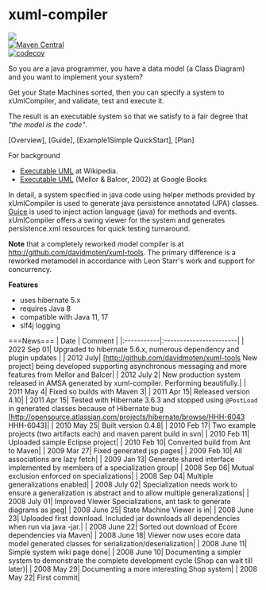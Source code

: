 # xuml-compiler
<a href="https://github.com/davidmoten/xuml-compiler/actions/workflows/ci.yml"><img src="https://github.com/davidmoten/xuml-compiler/actions/workflows/ci.yml/badge.svg"/></a><br/>
[![Maven Central](https://maven-badges.herokuapp.com/maven-central/com.github.davidmoten/xuml-compiler-runtime/badge.svg?style=flat)](https://maven-badges.herokuapp.com/maven-central/com.github.davidmoten/xuml-compiler)<br/>
[![codecov](https://codecov.io/gh/davidmoten/xuml-compiler/branch/master/graph/badge.svg)](https://codecov.io/gh/davidmoten/xuml-compiler)<br/>

So you are a java programmer, you have a data model (a Class Diagram) and you want to implement your system?

Get your State Machines sorted, then you can specify a system to xUmlCompiler, and validate, test and execute it.

The result is an executable system so that we satisfy to a fair degree that _"the model is the code"_.

[Overview], [Guide], [Example1Simple QuickStart], [Plan]

For background 
 * [Executable UML](http://en.wikipedia.org/wiki/Executable_UML) at Wikipedia.
 * [Executable UML](http://books.google.com.au/books?id=zBS0aWNjBqcC&printsec=frontcover&dq=mellor+balcer&sig=d0MsWNbJjscwjy4Uj1w6YZls-uc) (Mellor & Balcer, 2002) at Google Books

In detail, a system specified in java code using helper methods provided by xUmlCompiler is used to generate java persistence annotated (JPA) classes. [Guice](https://github.com/google/guice) is used to inject action language (java) for methods and events. xUmlCompiler offers a swing viewer for the system and generates persistence.xml resources for quick testing turnaround. 

**Note** that a completely reworked model compiler is at http://github.com/davidmoten/xuml-tools. The primary difference is a reworked metamodel in accordance with Leon Starr's work and support for concurrency.

**Features**
* uses hibernate 5.x
* requires Java 8
* compatible with Java 11, 17
* slf4j logging


===News===
| Date      | Comment     |
|:-----------|:-----------------------|
| 2022 Sep 01|  Upgraded to hibernate 5.6.x, numerous dependency and plugin updates |
| 2012 July|  [http://github.com/davidmoten/xuml-tools New project] being developed supporting asynchronous messaging and more features from Mellor and Balcer| 
| 2012 July 2| New production system released in AMSA generated by xuml-compiler. Performing beautifully.| 
| 2011 May 4| Fixed so builds with Maven 3| 
| 2011 Apr 15| Released version 4.10| 
| 2011 Apr 15| Tested with Hibernate 3.6.3 and stopped using `@PostLoad` in generated classes because of Hibernate bug [http://opensource.atlassian.com/projects/hibernate/browse/HHH-6043 HHH-6043]| 
| 2010 May 25| Built version 0.4.8| 
| 2010 Feb 17| Two example projects (two artifacts each) and maven parent build in svn| 
| 2010 Feb 11| Uploaded sample Eclipse project| 
| 2010 Feb 10| Converted build from Ant to Maven| 
| 2009 Mar 27| Fixed generated jsp pages| 
| 2009 Feb 10| All associations are lazy fetch| 
| 2009 Jan 13| Generate shared interface implemented by members of a specialization group| 
| 2008 Sep 06| Mutual exclusion enforced on specializations| 
| 2008 Sep 04| Multiple generalizations enabled| 
| 2008 July 02| Specialization needs work to ensure a generalization is abstract and to allow multiple generalizations| 
| 2008 July 01| Improved Viewer Specializations, ant task to generate diagrams as jpeg| 
| 2008 June 25| State Machine Viewer is in| 
| 2008 June 23| Uploaded first download. Included jar downloads all dependencies when run via java -jar.| 
| 2008 June 22| Sorted out download of Ecore dependencies via Maven| 
| 2008 June 18| Viewer now uses ecore data model generated classes for serialization/deserialization| 
| 2008 June 11| Simple system wiki page done| 
| 2008 June 10| Documenting a simpler system to demonstrate the complete development cycle (Shop can wait till later)| 
| 2008 May 29| Documenting a more interesting Shop system| 
| 2008 May 22| First commit| 






